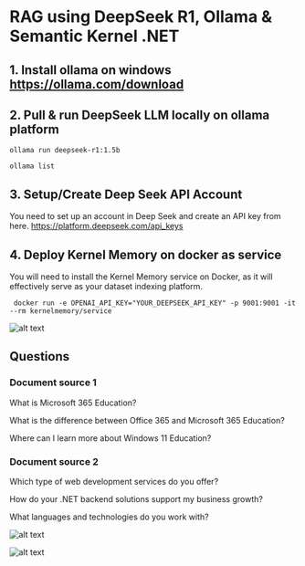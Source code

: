 # RAG using DeepSeek R1, Ollama & Semantic Kernel .NET

## 1. Install ollama on windows https://ollama.com/download 

## 2. Pull & run DeepSeek LLM locally on ollama platform 

``` ollama run deepseek-r1:1.5b ```

``` ollama list ```

## 3. Setup/Create Deep Seek API Account 
You need to set up an account in Deep Seek and create an API key from here. https://platform.deepseek.com/api_keys 

## 4. Deploy Kernel Memory on docker as service

You will need to install the Kernel Memory service on Docker, as it will effectively serve as your dataset indexing platform.


```  docker run -e OPENAI_API_KEY="YOUR_DEEPSEEK_API_KEY" -p 9001:9001 -it --rm kernelmemory/service  ```

![alt text](image.png)


## Questions


### Document source 1

What is Microsoft 365 Education?

What is the difference between Office 365 and Microsoft 365 Education?

Where can I learn more about Windows 11 Education?


### Document source 2 


Which type of web development services do you offer?

How do your .NET backend solutions support my business growth?

What languages and technologies do you work with?


![alt text](Question.png)


![alt text](KM-memory-in-docker.png)
